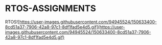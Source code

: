 # RTOS-ASSIGNMENTS
RTOS![https://user-images.githubusercontent.com/94945524/150633400-8cd51a37-7906-42a8-97c1-8df1fad5e4d5.gif](https://user-images.githubusercontent.com/94945524/150633400-8cd51a37-7906-42a8-97c1-8df1fad5e4d5.gif)
